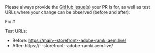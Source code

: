 Please always provide the [GitHub issue(s)](../issues) your PR is for, as well as test URLs where your change can be observed (before and after):

Fix #<gh-issue-id>

Test URLs:
- Before: https://main--storefront--adobe-ramki.aem.live/
- After: https://<branch>--storefront--adobe-ramki.aem.live/
